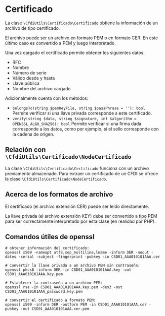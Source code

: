 # Certificado

La clase `\CfdiUtils\Certificado\Certificado` obtiene la información de un archivo de tipo certificado.

El archivo puede ser un archivo en formato PEM o en formato CER.
En este último caso es convertido a PEM y luego interpretado.

Una vez cargado el certificado permite obtener los siguientes datos:
- RFC
- Nombre
- Número de serie
- Válido desde y hasta
- Llave pública
- Nombre del archivo cargado

Adicionalmente cuenta con los métodos:
- `belongsTo(string $pemKeyFile, string $passPhrase = ''): bool`
  Permite verificar si una llave privada corresponde a este certificado.
- `verify(string $data, string $signature, int $algorithm = OPENSSL_ALGO_SHA256): bool`
  Permite verificar si una firma dada corresponde a los datos, como por ejemplo,
  si el sello corresponde con  la cadena de origen.


## Relación con `\CfdiUtils\Certificado\NodeCertificado`

La clase `\CfdiUtils\Certificado\Certificado` funciona con un archivo previamente almacenado.
Para extraer un certificado de un CFDI se ofrece la clase `\CfdiUtils\Certificado\NodeCertificado`.


## Acerca de los formatos de archivo

El certificado (el archivo extensión CER) puede ser leído directamente.

La llave privada (el archivo extensión KEY) debe ser convertido a tipo PEM
para ser correctamente interpretado por esta clase (en realidad por PHP).

## Comandos útiles de openssl

```shell
# obtener información del certificado:
openssl x509 -nameopt utf8,sep_multiline,lname -inform DER -noout -dates -serial -subject -fingerprint -pubkey -in CSD01_AAA010101AAA.cer

# Convertir la llave privada a un archivo PEM sin contraseña:
openssl pkcs8 -inform DER -in CSD01_AAA010101AAA.key -out CSD01_AAA010101AAA.key.pem

# Establecer la contraseña a un archivo PEM:
openssl rsa -in CSD01_AAA010101AAA.key.pem -des3 -out CSD01_AAA010101AAA_password.key.pem

# convertir el certificado a formato PEM:
openssl x509 -inform DER -outform PEM -in CSD01_AAA010101AAA.cer -pubkey -out CSD01_AAA010101AAA.cer.pem
```

